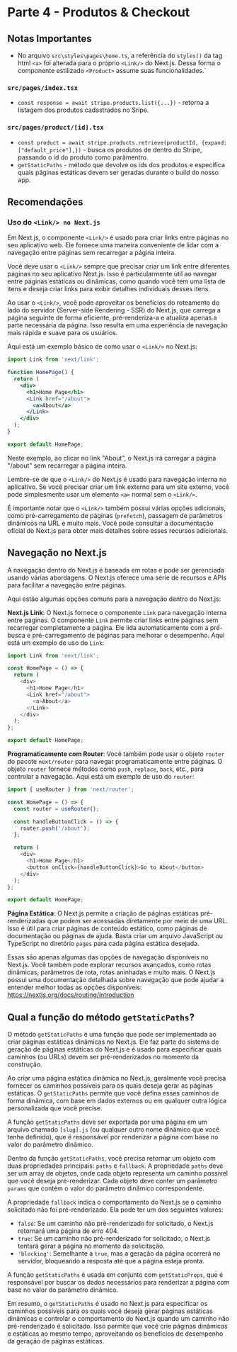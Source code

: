# Parte 4 - Produtos & Checkout

## Notas Importantes

- No arquivo `src\styles\pages\home.ts`, a referência do `styles()` da tag html `<a>` foi alterada para o próprio `<Link/>` do Next.js. Dessa forma o componente estilizado `<Product>` assume suas funcionalidades.`

### `src/pages/index.tsx`

- `const response = await stripe.products.list({...})` - retorna a listagem dos produtos cadastrados no Sripe.

### `src/pages/product/[id].tsx`

- `const product = await stripe.products.retrieve(productId, {expand: ["default_price"],})` - busca os produtos de dentro do Stripe, passando o id do produto como parâmentro.
- `getStaticPaths` - método que devolve os ids dos produtos e especifica quais páginas estáticas devem ser geradas durante o build do nosso app.

## Recomendações

### Uso do `<Link/> no Next.js`

Em Next.js, o componente `<Link/>` é usado para criar links entre páginas no seu aplicativo web. Ele fornece uma maneira conveniente de lidar com a navegação entre páginas sem recarregar a página inteira.

Você deve usar o `<Link/>` sempre que precisar criar um link entre diferentes páginas no seu aplicativo Next.js. Isso é particularmente útil ao navegar entre páginas estáticas ou dinâmicas, como quando você tem uma lista de itens e deseja criar links para exibir detalhes individuais desses itens.

Ao usar o `<Link/>`, você pode aproveitar os benefícios do roteamento do lado do servidor (Server-side Rendering - SSR) do Next.js, que carrega a página seguinte de forma eficiente, pré-renderiza-a e atualiza apenas a parte necessária da página. Isso resulta em uma experiência de navegação mais rápida e suave para os usuários.

Aqui está um exemplo básico de como usar o `<Link/>` no Next.js:

```jsx
import Link from 'next/link';

function HomePage() {
  return (
    <div>
      <h1>Home Page</h1>
      <Link href="/about">
        <a>About</a>
      </Link>
    </div>
  );
}

export default HomePage;
```

Neste exemplo, ao clicar no link "About", o Next.js irá carregar a página "/about" sem recarregar a página inteira.

Lembre-se de que o `<Link/>` do Next.js é usado para navegação interna no aplicativo. Se você precisar criar um link externo para um site externo, você pode simplesmente usar um elemento `<a>` normal sem o `<Link/>`.

É importante notar que o `<Link/>` também possui várias opções adicionais, como pré-carregamento de páginas (`prefetch`), passagem de parâmetros dinâmicos na URL e muito mais. Você pode consultar a documentação oficial do Next.js para obter mais detalhes sobre esses recursos adicionais.

## Navegação no Next.js

A navegação dentro do Next.js é baseada em rotas e pode ser gerenciada usando várias abordagens. O Next.js oferece uma série de recursos e APIs para facilitar a navegação entre páginas.

Aqui estão algumas opções comuns para a navegação dentro do Next.js:

**Next.js Link**: O Next.js fornece o componente `Link` para navegação interna entre páginas. O componente `Link` permite criar links entre páginas sem recarregar completamente a página. Ele lida automaticamente com a pré-busca e pré-carregamento de páginas para melhorar o desempenho. Aqui está um exemplo de uso do `Link`:

```javascript
import Link from 'next/link';

const HomePage = () => {
  return (
    <div>
      <h1>Home Page</h1>
      <Link href="/about">
        <a>About</a>
      </Link>
    </div>
  );
};

export default HomePage;
```

**Programaticamente com Router**: Você também pode usar o objeto `router` do pacote `next/router` para navegar programaticamente entre páginas. O objeto `router` fornece métodos como `push`, `replace`, `back`, etc., para controlar a navegação. Aqui está um exemplo de uso do `router`:

```javascript
import { useRouter } from 'next/router';

const HomePage = () => {
  const router = useRouter();

  const handleButtonClick = () => {
    router.push('/about');
  };

  return (
    <div>
      <h1>Home Page</h1>
      <button onClick={handleButtonClick}>Go to About</button>
    </div>
  );
};

export default HomePage;
```

**Página Estática**: O Next.js permite a criação de páginas estáticas pré-renderizadas que podem ser acessadas diretamente por meio de uma URL. Isso é útil para criar páginas de conteúdo estático, como páginas de documentação ou páginas de ajuda. Basta criar um arquivo JavaScript ou TypeScript no diretório `pages` para cada página estática desejada.

Essas são apenas algumas das opções de navegação disponíveis no Next.js. Você também pode explorar recursos avançados, como rotas dinâmicas, parâmetros de rota, rotas aninhadas e muito mais. O Next.js possui uma documentação detalhada sobre navegação que pode ajudar a entender melhor todas as opções disponíveis: <https://nextjs.org/docs/routing/introduction>

## Qual a função do método `getStaticPaths`?

O método `getStaticPaths` é uma função que pode ser implementada ao criar páginas estáticas dinâmicas no Next.js. Ele faz parte do sistema de geração de páginas estáticas do Next.js e é usado para especificar quais caminhos (ou URLs) devem ser pré-renderizados no momento da construção.

Ao criar uma página estática dinâmica no Next.js, geralmente você precisa fornecer os caminhos possíveis para os quais deseja gerar as páginas estáticas. O `getStaticPaths` permite que você defina esses caminhos de forma dinâmica, com base em dados externos ou em qualquer outra lógica personalizada que você precise.

A função `getStaticPaths` deve ser exportada por uma página em um arquivo chamado `[slug].js` (ou qualquer outro nome dinâmico que você tenha definido), que é responsável por renderizar a página com base no valor do parâmetro dinâmico.

Dentro da função `getStaticPaths`, você precisa retornar um objeto com duas propriedades principais: `paths` e `fallback`. A propriedade `paths` deve ser um array de objetos, onde cada objeto representa um caminho possível que você deseja pré-renderizar. Cada objeto deve conter um parâmetro `params` que contém o valor do parâmetro dinâmico correspondente.

A propriedade `fallback` indica o comportamento do Next.js se o caminho solicitado não foi pré-renderizado. Ela pode ter um dos seguintes valores:

- `false`: Se um caminho não pré-renderizado for solicitado, o Next.js retornará uma página de erro 404.
- `true`: Se um caminho não pré-renderizado for solicitado, o Next.js tentará gerar a página no momento da solicitação.
- `'blocking'`: Semelhante a `true`, mas a geração da página ocorrerá no servidor, bloqueando a resposta até que a página esteja pronta.

A função `getStaticPaths` é usada em conjunto com `getStaticProps`, que é responsável por buscar os dados necessários para renderizar a página com base no valor do parâmetro dinâmico.

Em resumo, o `getStaticPaths` é usado no Next.js para especificar os caminhos possíveis para os quais você deseja gerar páginas estáticas dinâmicas e controlar o comportamento do Next.js quando um caminho não pré-renderizado é solicitado. Isso permite que você crie páginas dinâmicas e estáticas ao mesmo tempo, aproveitando os benefícios de desempenho da geração de páginas estáticas.
